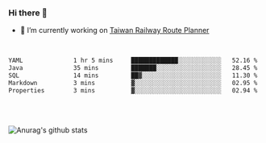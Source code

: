 ### Hi there 👋

- 🔭 I’m currently working on [Taiwan Railway Route Planner](https://github.com/Taiwan-Railway-Route-Planner)

<br/>

<!--START_SECTION:waka-->

```txt
YAML              1 hr 5 mins     █████████████░░░░░░░░░░░░   52.16 %
Java              35 mins         ███████░░░░░░░░░░░░░░░░░░   28.45 %
SQL               14 mins         ██▓░░░░░░░░░░░░░░░░░░░░░░   11.30 %
Markdown          3 mins          ▓░░░░░░░░░░░░░░░░░░░░░░░░   02.95 %
Properties        3 mins          ▓░░░░░░░░░░░░░░░░░░░░░░░░   02.94 %
```

<!--END_SECTION:waka-->

<br/>
<br/>

![Anurag's github stats](https://github-readme-stats.vercel.app/api?username=DepickereSven&show_icons=true&theme=tokyonight)



<!--
**DepickereSven/DepickereSven** is a ✨ _special_ ✨ repository because its `README.md` (this file) appears on your GitHub profile.

Here are some ideas to get you started:

- 🔭 I’m currently working on ...
- 🌱 I’m currently learning ...
- 👯 I’m looking to collaborate on ...
- 🤔 I’m looking for help with ...
- 💬 Ask me about ...
- 📫 How to reach me: ...
- 😄 Pronouns: ...
- ⚡ Fun fact: ...
-->
